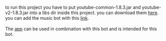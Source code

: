 to run this project you have to put youtube-common-1.8.3.jar and youtube-v2-1.8.3.jar into a libs dir inside this project. you can download them [here](https://github.com/lavalink-devs/youtube-source/releases). <br>
you can add the music bot with this [link](https://discord.com/oauth2/authorize?client_id=1178647694923792404). <br> <br>
The [app](https://github.com/xthesebx/musicbot-app) can be used in combination with this bot and is intended for this bot.